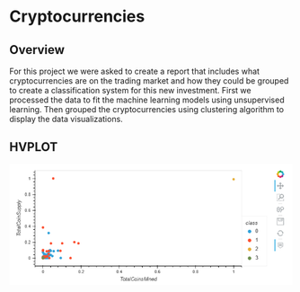 # Cryptocurrencies

## Overview
For this project we were asked to create a report that includes what cryptocurrencies 
are on the trading market and how they could be grouped to create a classification system for this new investment.
First we processed the data to fit the machine learning models using unsupervised learning. 
Then grouped the cryptocurrencies using clustering algorithm to display the data visualizations.


## HVPLOT
![image](https://github.com/DmanDJs1/Cryptocurrencies/blob/main/Resources/hvplot.scatter%20plot.PNG?raw=true)
